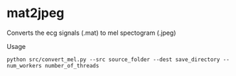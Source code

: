 # mat2jpeg

Converts the ecg signals (.mat) to mel spectogram (.jpeg)

Usage

```
python src/convert_mel.py --src source_folder --dest save_directory --num_workers number_of_threads
